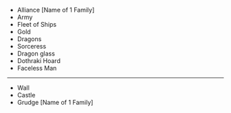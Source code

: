 - Alliance [Name of 1 Family]
- Army
- Fleet of Ships
- Gold
- Dragons
- Sorceress
- Dragon glass
- Dothraki Hoard
- Faceless Man

---

- Wall
- Castle
- Grudge [Name of 1 Family]
